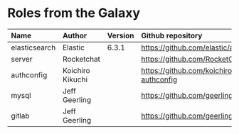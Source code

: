 # Roles from the Galaxy

| Name          | Author           | Version | Github repository                                        |
|:--------------|:-----------------|:--------|:---------------------------------------------------------|
| elasticsearch | Elastic          | 6.3.1   | <https://github.com/elastic/ansible-elasticsearch>       |
| server        | Rocketchat       |         | <https://github.com/RocketChat/Rocket.Chat.Ansible>      |
| authconfig    | Koichiro Kikuchi |         | <https://github.com/koichirok/ansible-module-authconfig> |
| mysql         | Jeff Geerling    |         | <https://github.com/geerlingguy/ansible-role-mysql>      |
| gitlab        | Jeff Geerling    |         | <https://github.com/geerlingguy/ansible-role-gitlab>     |

